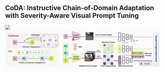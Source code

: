 ## CoDA: Instructive Chain-of-Domain Adaptation with Severity-Aware Visual Prompt Tuning 
<a href="" target='_blank'><img src="https://visitor-badge.laobi.icu/badge?page_id=Cuzyoung.CoDA&left_color=%23DFA3CB&right_color=%23CEE75F"> </a>
![CoDA](Architec.png)
